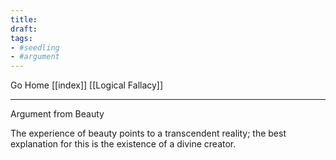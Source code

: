 ```yaml
---
title:
draft:
tags:
- #seedling 
- #argument 
---
```


Go Home [[index]]
[[Logical Fallacy]]

---

Argument from Beauty
    
The experience of beauty points to a transcendent reality; the best explanation for this is the existence of a divine creator.